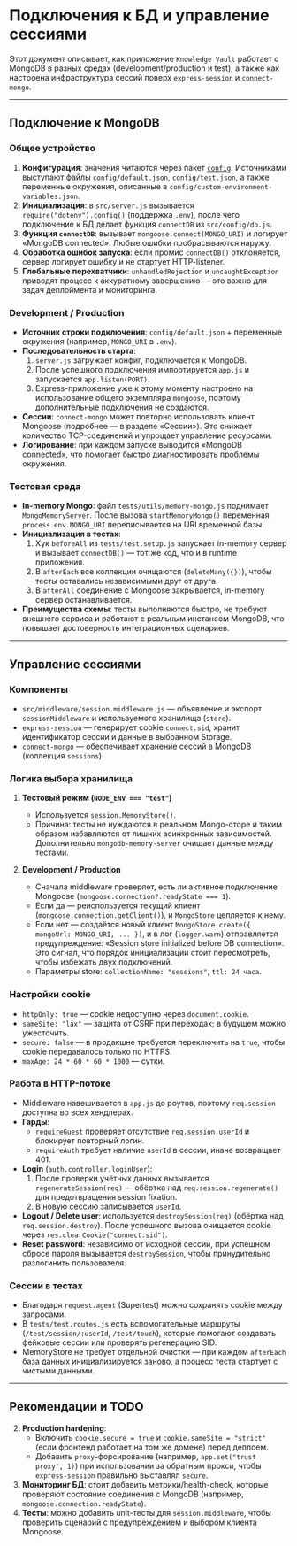 # Подключения к БД и управление сессиями

Этот документ описывает, как приложение `Knowledge Vault` работает с MongoDB в разных средах (development/production и test), а также как настроена инфраструктура сессий поверх `express-session` и `connect-mongo`.

---

## Подключение к MongoDB

### Общее устройство

1. **Конфигурация**: значения читаются через пакет [`config`](https://www.npmjs.com/package/config). Источниками выступают файлы `config/default.json`, `config/test.json`, а также переменные окружения, описанные в `config/custom-environment-variables.json`.
2. **Инициализация**: в `src/server.js` вызывается `require("dotenv").config()` (поддержка `.env`), после чего подключение к БД делает функция `connectDB` из `src/config/db.js`.
3. **Функция `connectDB`**: вызывает `mongoose.connect(MONGO_URI)` и логирует «MongoDB connected». Любые ошибки пробрасываются наружу.
4. **Обработка ошибок запуска**: если промис `connectDB()` отклоняется, сервер логирует ошибку и не стартует HTTP-listener.
5. **Глобальные перехватчики**: `unhandledRejection` и `uncaughtException` приводят процесс к аккуратному завершению — это важно для задач деплоймента и мониторинга.

### Development / Production

- **Источник строки подключения**: `config/default.json` + переменные окружения (например, `MONGO_URI` в `.env`).
- **Последовательность старта**:
  1. `server.js` загружает конфиг, подключается к MongoDB.
  2. После успешного подключения импортируется `app.js` и запускается `app.listen(PORT)`.
  3. Express-приложение уже к этому моменту настроено на использование общего экземпляра `mongoose`, поэтому дополнительные подключения не создаются.
- **Сессии**: `connect-mongo` может повторно использовать клиент Mongoose (подробнее — в разделе «Сессии»). Это снижает количество TCP-соединений и упрощает управление ресурсами.
- **Логирование**: при каждом запуске выводится «MongoDB connected», что помогает быстро диагностировать проблемы окружения.

### Тестовая среда

- **In-memory Mongo**: файл `tests/utils/memory-mongo.js` поднимает `MongoMemoryServer`. После вызова `startMemoryMongo()` переменная `process.env.MONGO_URI` переписывается на URI временной базы.
- **Инициализация в тестах**:
  1. Хук `beforeAll` из `tests/test.setup.js` запускает in-memory сервер и вызывает `connectDB()` — тот же код, что и в runtime приложения.
  2. В `afterEach` все коллекции очищаются (`deleteMany({})`), чтобы тесты оставались независимыми друг от друга.
  3. В `afterAll` соединение с Mongoose закрывается, in-memory сервер останавливается.
- **Преимущества схемы**: тесты выполняются быстро, не требуют внешнего сервиса и работают с реальным инстансом MongoDB, что повышает достоверность интеграционных сценариев.

---

## Управление сессиями

### Компоненты

- `src/middleware/session.middleware.js` — объявление и экспорт `sessionMiddleware` и используемого хранилища (`store`).
- `express-session` — генерирует cookie `connect.sid`, хранит идентификатор сессии и данные в выбранном Storage.
- `connect-mongo` — обеспечивает хранение сессий в MongoDB (коллекция `sessions`).

### Логика выбора хранилища

1. **Тестовый режим (`NODE_ENV === "test"`)**

   - Используется `session.MemoryStore()`.
   - Причина: тесты не нуждаются в реальном Mongo-сторе и таким образом избавляются от лишних асинхронных зависимостей. Дополнительно `mongodb-memory-server` очищает данные между тестами.

2. **Development / Production**
   - Сначала middleware проверяет, есть ли активное подключение Mongoose (`mongoose.connection?.readyState === 1`).
   - Если да — реиспользуется текущий клиент (`mongoose.connection.getClient()`), и `MongoStore` цепляется к нему.
   - Если нет — создаётся новый клиент `MongoStore.create({ mongoUrl: MONGO_URI, ... })`, и в лог (`logger.warn`) отправляется предупреждение: «Session store initialized before DB connection». Это сигнал, что порядок инициализации стоит пересмотреть, чтобы избежать двух подключений.
   - Параметры store: `collectionName: "sessions"`, `ttl: 24 часа`.

### Настройки cookie

- `httpOnly: true` — cookie недоступно через `document.cookie`.
- `sameSite: "lax"` — защита от CSRF при переходах; в будущем можно ужесточить.
- `secure: false` — в продакшне требуется переключить на `true`, чтобы cookie передавалось только по HTTPS.
- `maxAge: 24 * 60 * 60 * 1000` — сутки.

### Работа в HTTP-потоке

- Middleware навешивается в `app.js` до роутов, поэтому `req.session` доступна во всех хендлерах.
- **Гарды**:
  - `requireGuest` проверяет отсутствие `req.session.userId` и блокирует повторный логин.
  - `requireAuth` требует наличие `userId` в сессии, иначе возвращает 401.
- **Login** (`auth.controller.loginUser`):
  1. После проверки учётных данных вызывается `regenerateSession(req)` — обёртка над `req.session.regenerate()` для предотвращения session fixation.
  2. В новую сессию записывается `userId`.
- **Logout / Delete user**: используется `destroySession(req)` (обёртка над `req.session.destroy`). После успешного вызова очищается cookie через `res.clearCookie("connect.sid")`.
- **Reset password**: независимо от исходной сессии, при успешном сбросе пароля вызывается `destroySession`, чтобы принудительно разлогинить пользователя.

### Сессии в тестах

- Благодаря `request.agent` (Supertest) можно сохранять cookie между запросами.
- В `tests/test.routes.js` есть вспомогательные маршруты (`/test/session/:userId`, `/test/touch`), которые помогают создавать фейковые сессии или проверять регенерацию SID.
- MemoryStore не требует отдельной очистки — при каждом `afterEach` база данных инициализируется заново, а процесс теста стартует с чистыми данными.

---

## Рекомендации и TODO

2. **Production hardening**:
   - Включить `cookie.secure = true` и `cookie.sameSite = "strict"` (если фронтенд работает на том же домене) перед деплоем.
   - Добавить `proxy`-форсирование (например, `app.set("trust proxy", 1)`) при использовании за обратным прокси, чтобы `express-session` правильно выставлял `secure`.
3. **Мониторинг БД**: стоит добавить метрики/health-check, которые проверяют состояние соединения с MongoDB (например, `mongoose.connection.readyState`).
4. **Тесты**: можно добавить unit-тесты для `session.middleware`, чтобы проверить сценарий с предупреждением и выбором клиента Mongoose.
